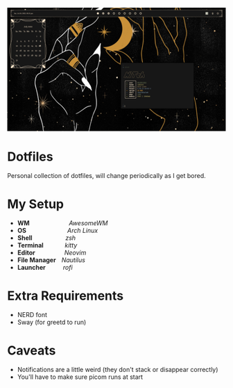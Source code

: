 
![Test](./screenshot.png)

# Dotfiles

Personal collection of dotfiles, will change periodically as I get bored.

# My Setup
- **WM**          _AwesomeWM_
- **OS**           _Arch Linux_
- **Shell**         _zsh_
- **Terminal**      _kitty_
- **Editor**        _Neovim_
- **File Manager**  _Nautilus_
- **Launcher**     _rofi_

# Extra Requirements
- NERD font
- Sway (for greetd to run)

# Caveats
- Notifications are a little weird (they don't stack or disappear correctly)
- You'll have to make sure picom runs at start
